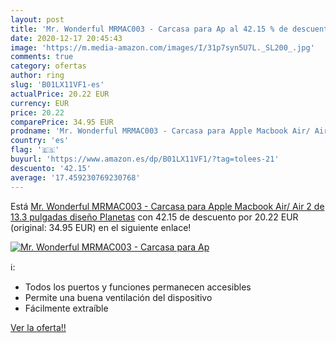```yaml
---
layout: post
title: 'Mr. Wonderful MRMAC003 - Carcasa para Ap al 42.15 % de descuento'
date: 2020-12-17 20:45:43
image: 'https://m.media-amazon.com/images/I/31p7syn5U7L._SL200_.jpg'
comments: true
category: ofertas
author: ring
slug: 'B01LX11VF1-es'
actualPrice: 20.22 EUR
currency: EUR
price: 20.22
comparePrice: 34.95 EUR
prodname: 'Mr. Wonderful MRMAC003 - Carcasa para Apple Macbook Air/ Air 2  de 13.3 pulgadas  diseño Planetas'
country: 'es'
flag: '🇪🇸'
buyurl: 'https://www.amazon.es/dp/B01LX11VF1/?tag=tolees-21'
descuento: '42.15'
average: '17.459230769230768'
---
```


Está [Mr. Wonderful MRMAC003 - Carcasa para Apple Macbook Air/ Air 2  de 13.3 pulgadas  diseño Planetas](https://www.amazon.es/dp/B01LX11VF1/?tag=tolees-21) con 42.15 de descuento por 20.22 EUR (original: 34.95 EUR) en el siguiente enlace!

[![Mr. Wonderful MRMAC003 - Carcasa para Ap](https://m.media-amazon.com/images/I/31p7syn5U7L._SL200_.jpg)](https://www.amazon.es/dp/B01LX11VF1/?tag=tolees-21)

ℹ️:

- Todos los puertos y funciones permanecen accesibles
- Permite una buena ventilación del dispositivo
- Fácilmente extraíble

[Ver la oferta!!](https://www.amazon.es/dp/B01LX11VF1/?tag=tolees-21)
